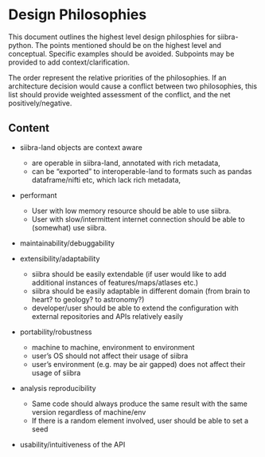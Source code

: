 # Design Philosophies

This document outlines the highest level design philosphies for siibra-python. The points mentioned should be on the highest level and conceptual. Specific examples should be avoided. Subpoints may be provided to add context/clarification. 

The order represent the relative priorities of the philosophies. If an architecture decision would cause a conflict between two philosophies, this list should provide weighted assessment of the conflict, and the net positively/negative.

## Content

- siibra-land objects are context aware
    - are operable in siibra-land, annotated with rich metadata,
    - can be “exported” to interoperable-land to formats such as pandas dataframe/nifti etc, which lack rich metadata,
    <!-- - clearly define the scope of the “responsibility”. -->

- performant
    - User with low memory resource should be able to use siibra.
    - User with slow/intermittent internet connection should be able to (somewhat) use siibra.

- maintainability/debuggability

- extensibility/adaptability
    - siibra should be easily extendable (if user would like to add additional instances of features/maps/atlases etc.)
    - siibra should be easily adaptable in different domain (from brain to heart? to geology? to astronomy?)
    - developer/user should be able to extend the configuration with external repositories and APIs relatively easily

- portability/robustness
    - machine to machine, environment to environment
    - user’s OS should not affect their usage of siibra
    - user’s environment (e.g. may be air gapped) does not affect their usage of siibra

- analysis reproducibility
    - Same code should always produce the same result with the same version regardless of machine/env
    - If there is a random element involved, user should be able to set a seed

- usability/intuitiveness of the API